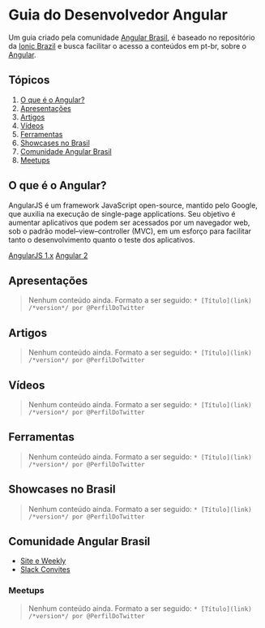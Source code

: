 # Guia do Desenvolvedor Angular
Um guia criado pela comunidade [Angular Brasil](https://angularjsbrasil.com.br), é baseado no repositório da [Ionic Brazil](https://github.com/IonicBrazil/guia-do-desenvolvedor) e busca facilitar o acesso a conteúdos em pt-br, sobre o [Angular](http://angular.io/).

## Tópicos

  1. [O que é o Angular?](#o-que-é-o-angular)
  2. [Apresentações](#apresentações)
  3. [Artigos](#artigos)
  4. [Vídeos](#vídeos)
  7. [Ferramentas](#ferramentas)
  10. [Showcases no Brasil](#showcases-no-brasil)
  11. [Comunidade Angular Brasil](#comunidade-angular-brasil)
  12. [Meetups](#meetups)

## O que é o Angular?
AngularJS é um framework JavaScript open-source, mantido pelo Google, que auxilia na execução de single-page applications. Seu objetivo é aumentar aplicativos que podem ser acessados por um navegador web, sob o padrão model–view–controller (MVC), em um esforço para facilitar tanto o desenvolvimento quanto o teste dos aplicativos.

[AngularJS 1.x](https://angularjs.org/)
[Angular 2](https://angular.io/)

## Apresentações

> Nenhum conteúdo ainda. Formato a ser seguido:
> ```* [Título](link) /*version*/ por @PerfilDoTwitter```

## Artigos

> Nenhum conteúdo ainda. Formato a ser seguido:
> ```* [Título](link) /*version*/ por @PerfilDoTwitter```

## Vídeos

> Nenhum conteúdo ainda. Formato a ser seguido:
> ```* [Título](link) /*version*/ por @PerfilDoTwitter```

## Ferramentas

> Nenhum conteúdo ainda. Formato a ser seguido:
> ```* [Título](link) /*version*/ por @PerfilDoTwitter```

## Showcases no Brasil

> Nenhum conteúdo ainda. Formato a ser seguido:
> ```* [Título](link) /*version*/ por @PerfilDoTwitter```

## Comunidade Angular Brasil

* [Site e Weekly](http://angularjsbrasil.com.br)
* [Slack Convites](http://angularbrasil.herokuapp.com)

### Meetups

> Nenhum conteúdo ainda. Formato a ser seguido:
> ```* [Título](link) /*version*/ por @PerfilDoTwitter```

